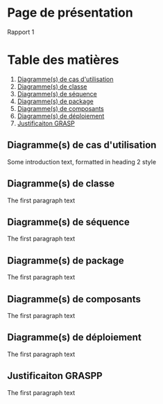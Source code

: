 # Page de présentation

Rapport 1

# Table des matières
1. [Diagramme(s) de cas d'utilisation](#cas)
2. [Diagramme(s) de classe](#classe)
3. [Diagramme(s) de séquence](#sequence)
4. [Diagramme(s) de package](#package)
5. [Diagramme(s) de composants](#comp)
6. [Diagramme(s) de déploiement](#dep)
6. [Justificaiton GRASP](#grasp)

## Diagramme(s) de cas d'utilisation <a name="cas"></a>
Some introduction text, formatted in heading 2 style

## Diagramme(s) de classe <a name="classe"></a>
The first paragraph text

## Diagramme(s) de séquence <a name="sequence"></a>
The first paragraph text

## Diagramme(s) de package <a name="package"></a>
The first paragraph text

## Diagramme(s) de composants <a name="comp"></a>
The first paragraph text

## Diagramme(s) de déploiement <a name="dep"></a>
The first paragraph text

## Justificaiton GRASPP <a name="grasp"></a>
The first paragraph text
